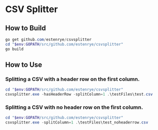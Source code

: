 # CSV Splitter

## How to Build

```powershell
go get github.com/estenrye/csvsplitter
cd "$env:GOPATH/src/github.com/estenrye/csvsplitter"
go build
```

## How to Use

### Splitting a CSV with a header row on the first column.
```powershell
cd "$env:GOPATH/src/github.com/estenrye/csvsplitter"
csvsplitter.exe -hasHeaderRow -splitColumn=1 .\testFiles\test.csv
```

### Splitting a CSV with no header row on the first column.
```powershell
cd "$env:GOPATH/src/github.com/estenrye/csvsplitter"
csvsplitter.exe -splitColumn=1 .\testFiles\test_noheaderrow.csv
```